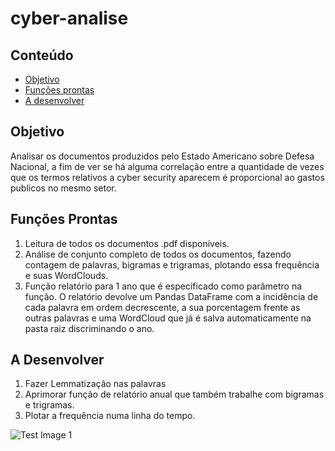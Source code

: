 # cyber-analise

## Conteúdo
* [Objetivo](#objetivo)
* [Funções prontas](#funções-prontas)
* [A desenvolver](#a-desenvolver)

## Objetivo

Analisar os documentos produzidos pelo Estado Americano sobre Defesa Nacional, a fim de ver se há alguma correlação entre a quantidade de vezes que os termos relativos a cyber security aparecem é proporcional ao gastos publicos no mesmo setor.

## Funções Prontas
1. Leitura de todos os documentos .pdf disponíveis.
2. Análise de conjunto completo de todos os documentos, fazendo contagem de palavras, bigramas e trigramas, plotando essa frequência e suas WordClouds.
3. Função relatório para 1 ano que é especificado como parâmetro na função. O relatório devolve um Pandas DataFrame com a incidência de cada palavra em ordem decrescente, a sua porcentagem frente as outras palavras e uma WordCloud que já é salva automaticamente na pasta raiz discriminando o ano.

## A Desenvolver
1. Fazer Lemmatização nas palavras
2. Aprimorar função de relatório anual que também trabalhe com bigramas e trigramas.
3. Plotar a frequência numa linha do tempo.

![Test Image 1](https://github.com/garaujo94/cyber-analise/blob/master/worldAll1.png)
